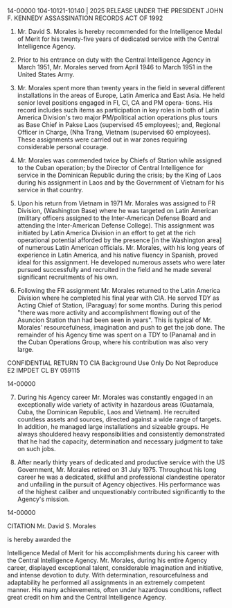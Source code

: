 14-00000
104-10121-10140 | 2025 RELEASE UNDER THE PRESIDENT JOHN F. KENNEDY ASSASSINATION RECORDS ACT OF 1992

1.  Mr. David S. Morales is hereby recommended for the Intelligence
    Medal of Merit for his twenty-five years of dedicated service with the
    Central Intelligence Agency.

2.  Prior to his entrance on duty with the Central Intelligence
    Agency in March 1951, Mr. Morales served from April 1946 to March 1951
    in the United States Army.

3.  Mr. Morales spent more than twenty years in the field in several
    different installations in the areas of Europe, Latin America and East
    Asia. He held senior level positions engaged in FI, CI, CA and PM opera-
    tions. His record includes such items as participation in key roles in
    both of Latin America Division's two major PM/political action operations
    plus tours as Base Chief in Pakse Laos (supervised 45 employees); and,
    Regional Officer in Charge, (Nha Trang, Vietnam (supervised 60 employees).
    These assignments were carried out in war zones requiring considerable
    personal courage.

4.  Mr. Morales was commended twice by Chiefs of Station while
    assigned to the Cuban operation; by the Director of Central Intelligence
    for service in the Dominican Republic during the crisis; by the King of
    Laos during his assignment in Laos and by the Government of Vietnam for
    his service in that country.

5.  Upon his return from Vietnam in 1971 Mr. Morales was assigned to
    FR Division, (Washington Base) where he was targeted on Latin American
    (military officers assigned to the Inter-American Defense Board and attending
    the Inter-American Defense College). This assignment was initiated by Latin
    America Division in an effort to get at the rich operational potential
    afforded by the presence [in the Washington area] of numerous Latin American
    officials. Mr. Morales, with his long years of experience in Latin America,
    and his native fluency in Spanish, proved ideal for this assignment. He
    developed numerous assets who were later pursued successfully and recruited
    in the field and he made several significant recruitments of his own.

6.  Following the FR assignment Mr. Morales returned to the Latin
    America Division where he completed his final year with CIA. He served TDY
    as Acting Chief of Station, (Paraguay) for some months. During this period
    "there was more activity and accomplishment flowing out of the Asuncion
    Station than had been seen in years". This is typical of Mr. Morales'
    resourcefulness, imagination and push to get the job done. The remainder
    of his Agency time was spent on a TDY to (Panama) and in the Cuban Operations
    Group, where his contribution was also very large.

CONFIDENTIAL
RETURN TO CIA
Background Use Only
Do Not Reproduce
E2 IMPDET
CL BY 059115

14-00000

7.  During his Agency career Mr. Morales was constantly engaged in
    an exceptionally wide variety of activity in hazardous areas (Guatamala,
    Cuba, the Dominican Republic, Laos and Vietnam). He recruited countless
    assets and sources, directed against a wide range of targets. In addition,
    he managed large installations and sizeable groups. He always shouldered
    heavy responsibilities and consistently demonstrated that he had the
    capacity, determination and necessary judgment to take on such jobs.

8.  After nearly thirty years of dedicated and productive service
    with the US Government, Mr. Morales retired on 31 July 1975. Throughout
    his long career he was a dedicated, skillful and professional clandestine
    operator and unfailing in the pursuit of Agency objectives. His performance
    was of the highest caliber and unquestionably contributed significantly
    to the Agency's mission.

14-00000

CITATION
Mr. David S. Morales

is hereby awarded the

Intelligence Medal of Merit
for his accomplishments during his career with the Central Intelligence
Agency. Mr. Morales, during his entire Agency career, displayed
exceptional talent, considerable imagination and initiative, and intense
devotion to duty. With determination, resourcefulness and adaptability
he performed all assignments in an extremely competent manner. His many
achievements, often under hazardous conditions, reflect great credit on
him and the Central Intelligence Agency.

